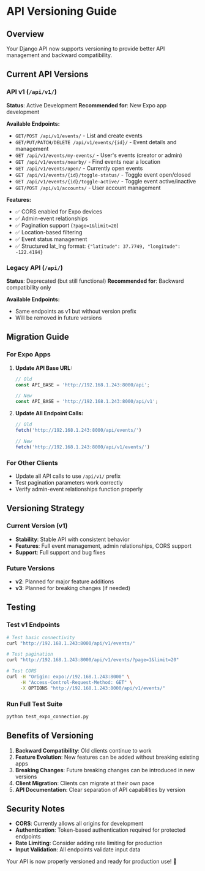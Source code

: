 # API Versioning Guide

## Overview

Your Django API now supports versioning to provide better API management and backward compatibility.

## Current API Versions

### API v1 (`/api/v1/`)
**Status**: Active Development
**Recommended for**: New Expo app development

**Available Endpoints:**
- `GET/POST /api/v1/events/` - List and create events
- `GET/PUT/PATCH/DELETE /api/v1/events/{id}/` - Event details and management
- `GET /api/v1/events/my-events/` - User's events (creator or admin)
- `GET /api/v1/events/nearby/` - Find events near a location
- `GET /api/v1/events/open/` - Currently open events
- `GET /api/v1/events/{id}/toggle-status/` - Toggle event open/closed
- `GET /api/v1/events/{id}/toggle-active/` - Toggle event active/inactive
- `GET/POST /api/v1/accounts/` - User account management

**Features:**
- ✅ CORS enabled for Expo devices
- ✅ Admin-event relationships
- ✅ Pagination support (`?page=1&limit=20`)
- ✅ Location-based filtering
- ✅ Event status management
- ✅ Structured lat_lng format: `{"latitude": 37.7749, "longitude": -122.4194}`

### Legacy API (`/api/`)
**Status**: Deprecated (but still functional)
**Recommended for**: Backward compatibility only

**Available Endpoints:**
- Same endpoints as v1 but without version prefix
- Will be removed in future versions

## Migration Guide

### For Expo Apps

1. **Update API Base URL:**
   ```javascript
   // Old
   const API_BASE = 'http://192.168.1.243:8000/api';
   
   // New
   const API_BASE = 'http://192.168.1.243:8000/api/v1';
   ```

2. **Update All Endpoint Calls:**
   ```javascript
   // Old
   fetch('http://192.168.1.243:8000/api/events/')
   
   // New
   fetch('http://192.168.1.243:8000/api/v1/events/')
   ```

### For Other Clients

- Update all API calls to use `/api/v1/` prefix
- Test pagination parameters work correctly
- Verify admin-event relationships function properly

## Versioning Strategy

### Current Version (v1)
- **Stability**: Stable API with consistent behavior
- **Features**: Full event management, admin relationships, CORS support
- **Support**: Full support and bug fixes

### Future Versions
- **v2**: Planned for major feature additions
- **v3**: Planned for breaking changes (if needed)

## Testing

### Test v1 Endpoints
```bash
# Test basic connectivity
curl "http://192.168.1.243:8000/api/v1/events/"

# Test pagination
curl "http://192.168.1.243:8000/api/v1/events/?page=1&limit=20"

# Test CORS
curl -H "Origin: expo://192.168.1.243:8000" \
     -H "Access-Control-Request-Method: GET" \
     -X OPTIONS "http://192.168.1.243:8000/api/v1/events/"
```

### Run Full Test Suite
```bash
python test_expo_connection.py
```

## Benefits of Versioning

1. **Backward Compatibility**: Old clients continue to work
2. **Feature Evolution**: New features can be added without breaking existing apps
3. **Breaking Changes**: Future breaking changes can be introduced in new versions
4. **Client Migration**: Clients can migrate at their own pace
5. **API Documentation**: Clear separation of API capabilities by version

## Security Notes

- **CORS**: Currently allows all origins for development
- **Authentication**: Token-based authentication required for protected endpoints
- **Rate Limiting**: Consider adding rate limiting for production
- **Input Validation**: All endpoints validate input data

Your API is now properly versioned and ready for production use! 🚀
